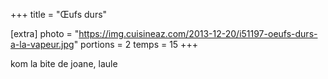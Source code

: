+++
title = "Œufs durs"

[extra]
photo = "https://img.cuisineaz.com/2013-12-20/i51197-oeufs-durs-a-la-vapeur.jpg"
portions = 2
temps = 15
+++

kom la bite de joane, laule
